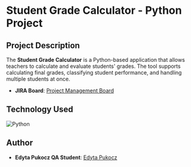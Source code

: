 # Student Grade Calculator - Python Project



## Project Description
The **Student Grade Calculator** is a Python-based application that allows teachers to calculate and evaluate students' grades. The tool supports calculating final grades, classifying student performance, and handling multiple students at once. 

- **JIRA Board**: [Project Management Board](https://edytapukoczqa.atlassian.net/jira/software/projects/ES/boards/3)

## Technology Used
![Python](https://img.shields.io/badge/Language-Python-blue)

## Author

- **Edyta Pukocz QA Student**: [Edyta Pukocz](<link_to_your_linkedin_profile>)
